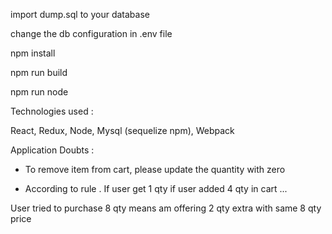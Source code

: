 import dump.sql to your database


change  the db configuration  in .env file

npm install

npm run build

npm run node


Technologies used  :

React, Redux, Node, Mysql (sequelize npm), Webpack

Application Doubts :

* To remove item from cart, please update the quantity with zero


* According to rule . If user get 1 qty if user added 4 qty in cart ...

 User tried to purchase 8 qty means am offering 2 qty extra with same 8 qty price
 
 
 


